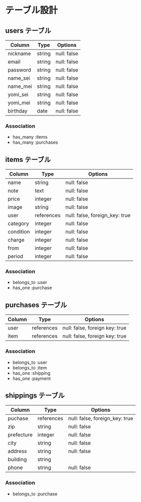 # テーブル設計

## users テーブル

| Column   | Type   | Options     |
| -------- | ------ | ----------- |
| nickname | string | null: false |
| email    | string | null: false |
| password | string | null: false |
| name_sei | string | null: false |
| name_mei | string | null: false |
| yomi_sei | string | null: false |
| yomi_mei | string | null: false |
| birthday | date   | null: false |

### Association

- has_many :items
- has_many :purchases

## items テーブル

| Column    | Type       | Options                        |
| --------- | ---------- | ------------------------------ |
| name      | string     | null: false                    |
| note      | text       | null: false                    |
| price     | integer    | null: false                    |
| image     | string     | null: false                    |
| user      | references | null: false, foreign_key: true |
| category  | integer    | null: false                    |
| condition | integer    | null: false                    |
| charge    | integer    | null: false                    |
| from      | integer    | null: false                    |
| period    | integer    | null: false                    |


### Association

- belongs_to :user
- has_one :purchase


## purchases テーブル

| Column    | Type       | Options                        |
| --------- | ---------- | ------------------------------ |
| user      | references | null: false, foreign key: true |
| item      | references | null: false, foreign key: true |


### Association

- belongs_to :user
- belongs_to :item
- has_one :shipping
- has_one :payment


## shippings テーブル

| Column     | Type       | Options                        |
| ---------- | ---------- | ------------------------------ |
| puchase    | references | null: false, foreign_key: true |
| zip        | string     | null: false                    |
| prefecture | integer    | null: false                    |
| city       | string     | null: false                    |
| address    | string     | null: false                    |
| building   | string     |                                |
| phone      | string     | null: false                    |


### Association

- belongs_to :purchase



